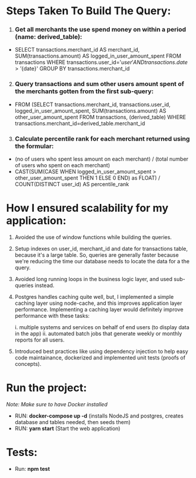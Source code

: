 # Steps Taken To Build The Query:

1. ### Get all merchants the use spend money on within a period (name: derived_table):
 - SELECT transactions.merchant_id AS merchant_id,
SUM(transactions.amount) AS logged_in_user_amount_spent FROM transactions WHERE transactions.user_id='${user}' 
AND transactions.date>'${date}' GROUP BY transactions.merchant_id

2. ### Query transactions and sum other users amount spent of the merchants gotten from the first sub-query:
 - FROM (SELECT transactions.merchant_id, transactions.user_id, logged_in_user_amount_spent, SUM(transactions.amount) AS other_user_amount_spent FROM transactions, (derived_table) WHERE transactions.merchant_id=derived_table.merchant_id

3. ### Calculate percentile rank for each merchant returned using the formular:
 - (no of users who spent less amount on each merchant) / (total number of users who spent on each merchant)
 - CAST(SUM(CASE WHEN logged_in_user_amount_spent > other_user_amount_spent THEN 1 ELSE 0 END) as FLOAT) / COUNT(DISTINCT user_id) AS   percentile_rank


# How I ensured scalability for my application:

1. Avoided the use of window functions while building the queries.

2. Setup indexes on user_id, merchant_id and date for transactions table, because it's a large table. So, queries are generally faster because we're reducing the time our database needs to locate the data for a the query.

3. Avoided long running loops in the business logic layer, and used sub-queries instead.

4. Postgres handles caching quite well, but, I implemented a simple caching layer using node-cache, and this improves application layer 
performance. Implementing a caching layer would definitely improve performance with these tasks:

    i.  multiple systems and services on behalf of end users (to display data in the app)
    ii. automated batch jobs that generate weekly or monthly reports for all users.

5. Introduced best practices like using dependency injection to help easy code maintainance, dockerized and implemented unit tests (proofs of concepts).


# Run the project:

_Note:_ _Make sure to have Docker installed_

- RUN: **docker-compose up -d** (installs NodeJS and postgres, creates database and tables needed, then seeds them)
- RUN: **yarn start** (Start the web application)

# Tests:

- Run: **npm test**


